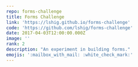 ```yaml
---
repo: forms-challenge
title: Forms Challenge
link: 'https://lshig.github.io/forms-challenge'
code: 'https://github.com/lshig/forms-challenge'
date: 2017-04-03T12:00:00.000Z
image: ''
rank: 2
description: "An experiment in building forms."
emojis: ':mailbox_with_mail: :white_check_mark:'
---
```

